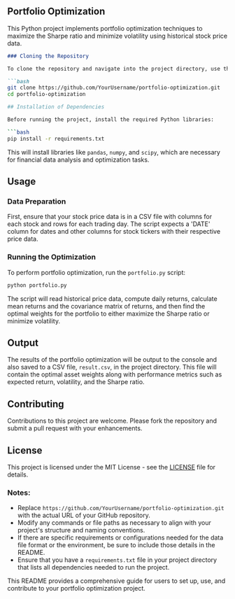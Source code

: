## Portfolio Optimization

This Python project implements portfolio optimization techniques to maximize the Sharpe ratio and minimize volatility using historical stock price data.
```markdown
### Cloning the Repository

To clone the repository and navigate into the project directory, use the following commands:

```bash
git clone https://github.com/YourUsername/portfolio-optimization.git
cd portfolio-optimization

## Installation of Dependencies

Before running the project, install the required Python libraries:

```bash
pip install -r requirements.txt
```

This will install libraries like `pandas`, `numpy`, and `scipy`, which are necessary for financial data analysis and optimization tasks.

## Usage

### Data Preparation

First, ensure that your stock price data is in a CSV file with columns for each stock and rows for each trading day. The script expects a 'DATE' column for dates and other columns for stock tickers with their respective price data.

### Running the Optimization

To perform portfolio optimization, run the `portfolio.py` script:

```bash
python portfolio.py
```

The script will read historical price data, compute daily returns, calculate mean returns and the covariance matrix of returns, and then find the optimal weights for the portfolio to either maximize the Sharpe ratio or minimize volatility.

## Output

The results of the portfolio optimization will be output to the console and also saved to a CSV file, `result.csv`, in the project directory. This file will contain the optimal asset weights along with performance metrics such as expected return, volatility, and the Sharpe ratio.

## Contributing

Contributions to this project are welcome. Please fork the repository and submit a pull request with your enhancements.

## License

This project is licensed under the MIT License - see the [LICENSE](LICENSE) file for details.
### Notes:
- Replace `https://github.com/YourUsername/portfolio-optimization.git` with the actual URL of your GitHub repository.
- Modify any commands or file paths as necessary to align with your project's structure and naming conventions.
- If there are specific requirements or configurations needed for the data file format or the environment, be sure to include those details in the README.
- Ensure that you have a `requirements.txt` file in your project directory that lists all dependencies needed to run the project.

This README provides a comprehensive guide for users to set up, use, and contribute to your portfolio optimization project.
